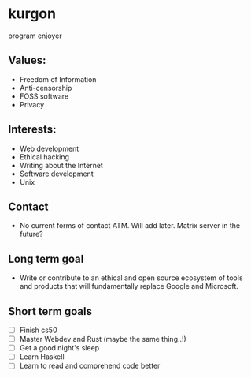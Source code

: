 # kurgon
program enjoyer
## Values:
- Freedom of Information
- Anti-censorship
- FOSS software
- Privacy

## Interests:
- Web development
- Ethical hacking
- Writing about the Internet
- Software development
- Unix

## Contact
- No current forms of contact ATM. Will add later. Matrix server in the future?

## Long term goal
- Write or contribute to an ethical and open source ecosystem of tools and products that will fundamentally replace Google and Microsoft.

## Short term goals
- [ ] Finish cs50
- [ ] Master Webdev and Rust (maybe the same thing..!)
- [ ] Get a good night's sleep
- [ ] Learn Haskell
- [ ] Learn to read and comprehend code better
